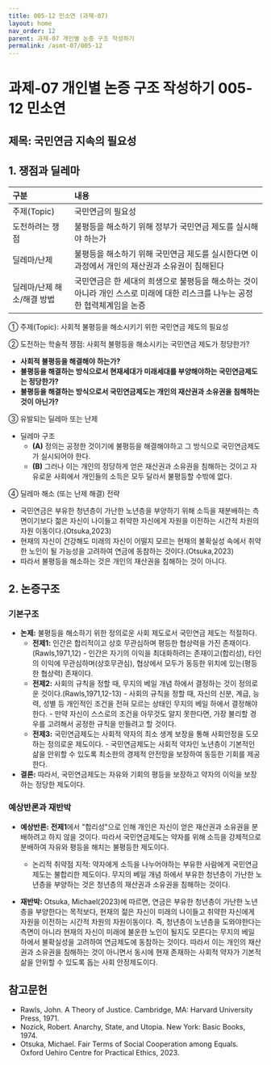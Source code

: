 ```yaml
---
title: 005-12 민소연 (과제-07)
layout: home
nav_order: 12
parent: 과제-07 개인별 논증 구조 작성하기
permalink: /asmt-07/005-12
---
```


# 과제-07 개인별 논증 구조 작성하기 005-12 민소연

## 제목: 국민연금 지속의 필요성  

## 1. 쟁점과 딜레마

| 구분 | 내용 |
|:---|:---|
| 주제(Topic) | 국민연금의 필요성 |
| 도전하려는 쟁점 | 불평등을 해소하기 위해 정부가 국민연금 제도를 실시해야 하는가 |
| 딜레마/난제 | 불평등을 해소하기 위해 국민연금 제도를 실시한다면 이 과정에서 개인의 재산권과 소유권이 침해된다 |
| 딜레마/난제 해소/해결 방법 | 국민연금은 한 세대의 희생으로 불평등을 해소하는 것이 아니라 개인 스스로 미래에 대한 리스크를 나누는 공정한 협력체계임을 논증 |

① 주제(Topic): 사회적 불평등을 해소시키기 위한 국민연금 제도의 필요성 

② 도전하는 학술적 쟁점: 사회적 불평등을 해소시키는 국민연금 제도가 정당한가? 

- **사회적 불평등을 해결해야 하는가?**  
- **불평등을 해결하는 방식으로서 현재세대가 미래세대를 부양해야하는 국민연금제도는 정당한가?**  
- **불평등을 해결하는 방식으로서 국민연금제도는 개인의 재산권과 소유권을 침해하는 것이 아닌가?**

③ 유발되는 딜레마 또는 난제

- 딜레마 구조
  - **(A)** 정의는 공정한 것이기에 불평등을 해결해야하고 그 방식으로 국민연금제도가 실시되어야 한다.
  - **(B)** 그러나 이는 개인의 정당하게 얻은 재산권과 소유권을 침해하는 것이고 자유로운 사회에서 개인들의 소득은 모두 달라서 불평등할 수밖에 없다.

④ 딜레마 해소 (또는 난제 해결) 전략

- 국민연금은 부유한 청년층이 가난한 노년층을 부양하기 위해 소득을 재분배하는 측면이기보다 젊은 자신이 나이들고 취약한 자신에게 자원을 이전하는 시간적 차원의 자원 이동이다.(Otsuka,2023)
- 현재의 자신이 건강해도 미래의 자신이 어떨지 모르는 현재의 불확실성 속에서 취약한 노인이 될 가능성을 고려하여 연금에 동참하는 것이다.(Otsuka,2023)
- 따라서 불평등을 해소하는 것은 개인의 재산권을 침해하는 것이 아니다. 

## 2. 논증구조

### 기본구조

- **논제:** 불평등을 해소하기 위한 정의로운 사회 제도로서 국민연금 제도는 적절하다. 
  - **전제1:** 인간은 합리적이고 상호 무관심하며 평등한 협상력을 가진 존재이다.(Rawls,1971,12)
      	- 인간은 자기의 이익을 최대화하려는 존재이고(합리성), 타인의 이익에 무관심하며(상호무관심), 협상에서 모두가 동등한 위치에 있는(평등한 협상력) 존재이다.
  - **전제2:** 사회의 규칙을 정할 때, 무지의 베일 개념 하에서 결정하는 것이 정의로운 것이다.(Rawls,1971,12-13)
    	-  사회의 규칙을 정할 때, 자신의 신분, 계급, 능력, 성별 등 개인적인 조건을 전혀 모르는 상태인 무지의 베일 하에서 결정해야한다.
    	- 만약 자신이 스스로의 조건을 아무것도 알지 못한다면, 가장 불리할 경우를 고려해서 공정한 규칙을 만들려고 할 것이다.
  - **전제3:** 국민연금제도는 사회적 약자의 최소 생계 보장을 통해 사회안정을 도모하는 정의로운 제도이다.
      	- 국민연금제도는 사회적 약자인 노년층이 기본적인 삶을 안위할 수 있도록 최소한의 경제적 안전망을 보장하여 동등한 기회를 제공한다.
- **결론:** 따라서, 국민연금제도는 자유와 기회의 평등을 보장하고 약자의 이익을 보장하는 정당한 제도이다.   

### 예상반론과 재반박

- **예상반론:** **전제1**에서 "합리성"으로 인해 개인은 자신이 얻은 재산권과 소유권을 분배하려고 하지 않을 것이다. 따라서 국민연금제도는 약자를 위해 소득을 강제적으로 분배하여 자유와 평등을 해치는 불평등한 제도이다.
  - 논리적 취약점 지적: 약자에게 소득을 나누어야하는 부유한 사람에게 국민연금제도는 불합리한 제도이다. 무지의 베일 개념 하에서 부유한 청년층이 가난한 노년층을 부양하는 것은 청년층의 재산권과 소유권을 침해하는 것이다. 

- **재반박:** Otsuka, Michael(2023)에 따르면, 연금은 부유한 청년층이 가난한 노년층을 부양한다는 목적보다, 현재의 젊은 자신이 미래의 나이들고 취약한 자신에게 자원을 이전하는 시간적 차원의 자원이동이다. 즉, 청년층이 노년층을 도와야한다는 측면이 아니라 현재의 자신이 미래에 불운한 노인이 될지도 모른다는 무지의 베일 하에서 불확실성을 고려하여 연금제도에 동참하는 것이다. 따라서 이는 개인의 재산권과 소유권을 침해하는 것이 아니면서 동시에 현재 존재하는 사회적 약자가 기본적 삶을 안위할 수 있도록 돕는 사회 안정제도이다. 

## 참고문헌

- Rawls, John. A Theory of Justice. Cambridge, MA: Harvard University Press, 1971.
- Nozick, Robert. Anarchy, State, and Utopia. New York: Basic Books, 1974. 
- Otsuka, Michael. Fair Terms of Social Cooperation among Equals. Oxford Uehiro Centre for Practical Ethics, 2023.

